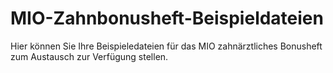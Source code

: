 # MIO-Zahnbonusheft-Beispieldateien

Hier können Sie Ihre Beispieledateien für das MIO zahnärztliches Bonusheft zum Austausch zur Verfügung stellen.
